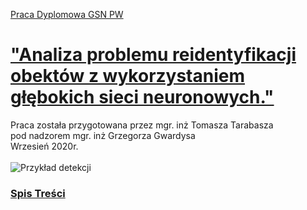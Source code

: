 [Praca Dyplomowa GSN PW](notebooks/Praca_Dyplomowa_Tomasz_Tarabasz.ipynb)
# ["Analiza problemu reidentyfikacji obektów z wykorzystaniem głębokich sieci neuronowych."](notebooks/Praca_Dyplomowa_Tomasz_Tarabasz.ipynb)

Praca została przygotowana przez mgr. inż Tomasza Tarabasza<br>
pod nadzorem mgr. inż Grzegorza Gwardysa<br>
Wrzesień 2020r.
<br><br>
![Przykład detekcji](https://github.com/DarekGit/FACES_DNN/blob/master/Figures/Smieszna%20detekcja.png)


<!--NAVIGATION-->
### [Spis Treści](https://github.com/tomektarabasz/Praca_Dyplomowa_Tomasz_Tarabasz/notebooks/Praca_Dyplomowa_Tomasz_Tarabasz.ipynb)

